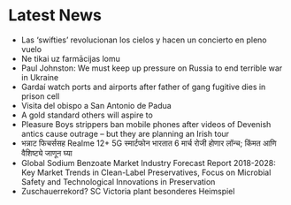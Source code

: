 # Latest News
-  Las ‘swifties’ revolucionan los cielos y hacen un concierto en pleno vuelo
-  Ne tikai uz farmācijas lomu
-  Paul Johnston: We must keep up pressure on Russia to end terrible war in Ukraine
-  Gardaí watch ports and airports after father of gang fugitive dies in prison cell
-  Visita del obispo a San Antonio de Padua
-  A gold standard others will aspire to
-  Pleasure Boys strippers ban mobile phones after videos of Devenish antics cause outrage – but they are planning an Irish tour
-  भन्नाट फिचर्ससह Realme 12+ 5G स्मार्टफोन भारतात 6 मार्च रोजी होणार लॉन्च; किंमत आणि वैशिष्ट्ये जाणून घ्या
-  Global Sodium Benzoate Market Industry Forecast Report 2018-2028: Key Market Trends in Clean-Label Preservatives, Focus on Microbial Safety and Technological Innovations in Preservation
-  Zuschauerrekord? SC Victoria plant besonderes Heimspiel
